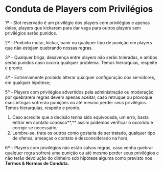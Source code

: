 # Conduta de Players com Privilégios

1º - Slot reservado é um privilégio dos players com privilégios e apenas deles, players que kickarem para dar vaga para outros players sem privilégios serão punidos.

2º - Proibido mutar, kickar, banir ou qualquer tipo de punição em players que não estejam quebrando nossas regras.

3º - Qualquer briga, desavença entre players não serão toleradas, e ambos serão punidos caso ocorra qualquer problema. Temos hierarquias, respeite e pronto.

4º - Extremamente proibido alterar qualquer configuração dos servidores, em qualquer hipótese;

5º - Players com privilégios advertidos pela administração ou moderação por quebrarem regras devem apenas aceitar, caso retruque ou provoque mais intrigas sofrerão punições ou até mesmo perder seus privilégios. Temos hierarquias, respeite e pronto.

1. Caso acredite que a decisão tenha sido equivocada, um erro, basta entrar em contato conosco**,** assim podemos verificar o ocorrido e corrigir se necessário;
2. Lembre-se, trate os outros como gostaria de ser tratado, qualquer tipo de ofensa, ameaças o contato é desconsiderado na hora;

6º - Players com privilégios não estão salvos regras, caso venha quebrar qualquer regra sofrerá uma punição ou até mesmo perder seus privilégios e não terão devolução do dinheiro sob hipótese alguma como previsto nos **Termos & Normas de Conduta.**

